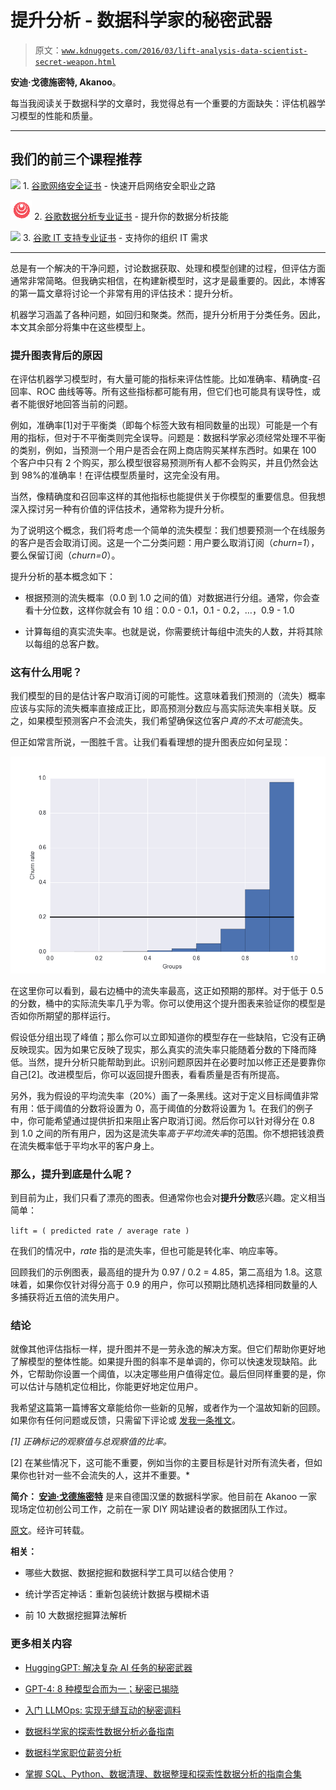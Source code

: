 # 提升分析 - 数据科学家的秘密武器

> 原文：[`www.kdnuggets.com/2016/03/lift-analysis-data-scientist-secret-weapon.html`](https://www.kdnuggets.com/2016/03/lift-analysis-data-scientist-secret-weapon.html)

**安迪·戈德施密特, Akanoo**。

每当我阅读关于数据科学的文章时，我觉得总有一个重要的方面缺失：评估机器学习模型的性能和质量。

* * *

## 我们的前三个课程推荐

![](img/0244c01ba9267c002ef39d4907e0b8fb.png) 1\. [谷歌网络安全证书](https://www.kdnuggets.com/google-cybersecurity) - 快速开启网络安全职业之路

![](img/e225c49c3c91745821c8c0368bf04711.png) 2\. [谷歌数据分析专业证书](https://www.kdnuggets.com/google-data-analytics) - 提升你的数据分析技能

![](img/0244c01ba9267c002ef39d4907e0b8fb.png) 3\. [谷歌 IT 支持专业证书](https://www.kdnuggets.com/google-itsupport) - 支持你的组织 IT 需求

* * *

总是有一个解决的干净问题，讨论数据获取、处理和模型创建的过程，但评估方面通常非常简略。但我确实相信，在构建新模型时，这才是最重要的。因此，本博客的第一篇文章将讨论一个非常有用的评估技术：提升分析。

机器学习涵盖了各种问题，如回归和聚类。然而，提升分析用于分类任务。因此，本文其余部分将集中在这些模型上。

### 提升图表背后的原因

在评估机器学习模型时，有大量可能的指标来评估性能。比如准确率、精确度-召回率、ROC 曲线等等。所有这些指标都可能有用，但它们也可能具有误导性，或者不能很好地回答当前的问题。

例如，准确率[1]对于平衡类（即每个标签大致有相同数量的出现）可能是一个有用的指标，但对于不平衡类则完全误导。问题是：数据科学家必须经常处理不平衡的类别，例如，当预测一个用户是否会在网上商店购买某样东西时。如果在 100 个客户中只有 2 个购买，那么模型很容易预测所有人都不会购买，并且仍然会达到 98%的准确率！在评估模型质量时，这完全没有用。

当然，像精确度和召回率这样的其他指标也能提供关于你模型的重要信息。但我想深入探讨另一种有价值的评估技术，通常称为提升分析。

为了说明这个概念，我们将考虑一个简单的流失模型：我们想要预测一个在线服务的客户是否会取消订阅。这是一个二分类问题：用户要么取消订阅（*churn=1*），要么保留订阅（*churn=0*）。

提升分析的基本概念如下：

+   根据预测的流失概率（0.0 到 1.0 之间的值）对数据进行分组。通常，你会查看十分位数，这样你就会有 10 组：0.0 - 0.1，0.1 - 0.2，…，0.9 - 1.0

+   计算每组的真实流失率。也就是说，你需要统计每组中流失的人数，并将其除以每组的总客户数。

### 这有什么用呢？

我们模型的目的是估计客户取消订阅的可能性。这意味着我们预测的（流失）概率应该与实际的流失概率直接成正比，即高预测分数应与高实际流失率相关联。反之，如果模型预测客户不会流失，我们希望确保这位客户*真的不太可能*流失。

但正如常言所说，一图胜千言。让我们看看理想的提升图表应如何呈现：

![流失率](img/ea57a7bbeaa49ca9859cf9839420d98f.png)

在这里你可以看到，最右边桶中的流失率最高，这正如预期的那样。对于低于 0.5 的分数，桶中的实际流失率几乎为零。你可以使用这个提升图表来验证你的模型是否如你所期望的那样运行。

假设低分组出现了峰值；那么你可以立即知道你的模型存在一些缺陷，它没有正确反映现实。因为如果它反映了现实，那么真实的流失率只能随着分数的下降而降低。当然，提升分析只能帮助到此。识别问题原因并在必要时加以修正还是要靠你自己[2]。改进模型后，你可以返回提升图表，看看质量是否有所提高。

另外，我为假设的平均流失率（20%）画了一条黑线。这对于定义目标阈值非常有用：低于阈值的分数将设置为 0，高于阈值的分数将设置为 1。在我们的例子中，你可能希望通过提供折扣来阻止客户取消订阅。然后你可以针对得分在 0.8 到 1.0 之间的所有用户，因为这是流失率*高于平均流失率*的范围。你不想把钱浪费在流失概率低于平均水平的客户身上。

### 那么，提升到底是什么呢？

到目前为止，我们只看了漂亮的图表。但通常你也会对**提升分数**感兴趣。定义相当简单：

`lift = ( predicted rate / average rate )`

在我们的情况中，*rate* 指的是流失率，但也可能是转化率、响应率等。

回顾我们的示例图表，最高组的提升为 0.97 / 0.2 = 4.85，第二高组为 1.8。这意味着，如果你仅针对得分高于 0.9 的用户，你可以预期比随机选择相同数量的人多捕获将近五倍的流失用户。

### 结论

就像其他评估指标一样，提升图并不是一劳永逸的解决方案。但它们帮助你更好地了解模型的整体性能。如果提升图的斜率不是单调的，你可以快速发现缺陷。此外，它帮助你设置一个阈值，以决定哪些用户值得定位。最后但同样重要的是，你可以估计与随机定位相比，你能更好地定位用户。

我希望这篇第一篇博客文章能给你一些新的见解，或者作为一个温故知新的回顾。如果你有任何问题或反馈，只需留下评论或 [发我一条推文](https://twitter.com/datenheini)。

*[1] 正确标记的观察值与总观察值的比率。*

[2] 在某些情况下，这可能不重要，例如当你的主要目标是针对所有流失者，但如果你也针对一些不会流失的人，这并不重要。*

**简介： [安迪·戈德施密特](https://twitter.com/datenheini)** 是来自德国汉堡的数据科学家。他目前在 Akanoo 一家现场定位初创公司工作，之前在一家 DIY 网站建设者的数据团队工作过。

[原文](http://blog.datalifebalance.com/lift-charts-a-data-scientists-secret-weapon)。经许可转载。

**相关：**

+   哪些大数据、数据挖掘和数据科学工具可以结合使用？

+   统计学否定神话：重新包装统计数据与模糊术语

+   前 10 大数据挖掘算法解析

### 更多相关内容

+   [HuggingGPT: 解决复杂 AI 任务的秘密武器](https://www.kdnuggets.com/2023/05/hugginggpt-secret-weapon-solve-complex-ai-tasks.html)

+   [GPT-4: 8 种模型合而为一；秘密已揭晓](https://www.kdnuggets.com/2023/08/gpt4-8-models-one-secret.html)

+   [入门 LLMOps: 实现无缝互动的秘密调料](https://www.kdnuggets.com/getting-started-with-llmops-the-secret-sauce-behind-seamless-interactions)

+   [数据科学家的探索性数据分析必备指南](https://www.kdnuggets.com/2023/06/data-scientist-essential-guide-exploratory-data-analysis.html)

+   [数据科学家职位薪资分析](https://www.kdnuggets.com/2023/04/data-scientist-job-salaries-analysis.html)

+   [掌握 SQL、Python、数据清理、数据整理和探索性数据分析的指南合集](https://www.kdnuggets.com/collection-of-guides-on-mastering-sql-python-data-cleaning-data-wrangling-and-exploratory-data-analysis)
